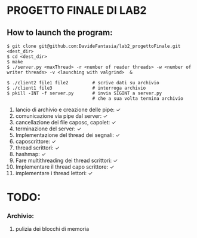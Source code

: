 # PROGETTO FINALE DI LAB2



## How to launch the program:

```
$ git clone git@github.com:DavideFantasia/lab2_progettoFinale.git <dest_dir>
$ cd <dest_dir>
$ make
$ ./server.py <maxThread> -r <number of reader threads> -w <number of writer threads> -v <launching with valgrind>  &

$ ./client2 file1 file2         # scrive dati su archivio
$ ./client1 file3               # interroga archivio
$ pkill -INT -f server.py       # invia SIGINT a server.py
                                # che a sua volta termina archivio
```

1. lancio di archivio e creazione delle pipe: ✓
2. comunicazione via pipe dal server: ✓
3. cancellazione dei file caposc, capolet: ✓
4. terminazione del server: ✓
5. Implementazione del thread dei segnali: ✓
6. caposcrittore: ✓
7. thread scrittori: ✓
8. hashmap: ✓
9. Fare multithreading dei thread scrittori: ✓
10. Implementare il thread capo scrittore: ✓
11. implementare i thread lettori: ✓

# TODO:

### Archivio:
1.  pulizia dei blocchi di memoria


